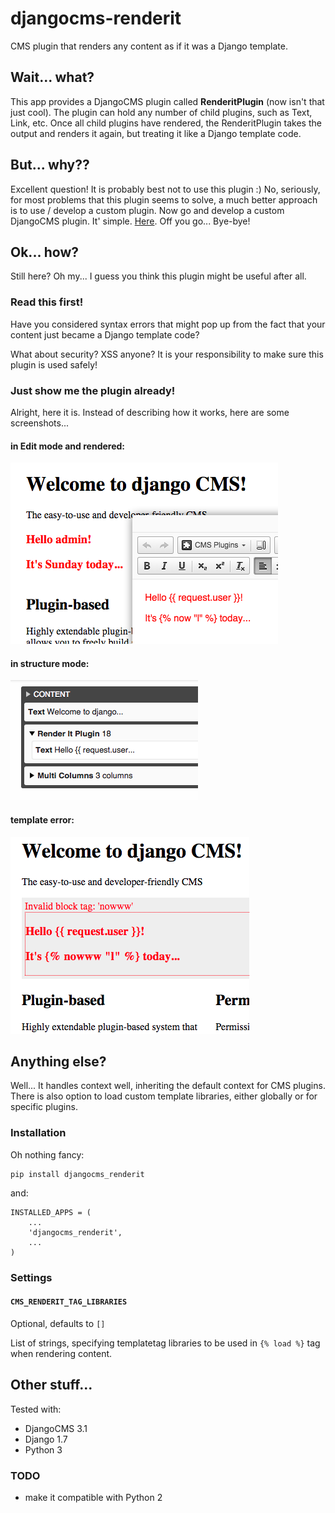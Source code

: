 # djangocms-renderit

CMS plugin that renders any content as if it was a Django template.

## Wait... what?

This app provides a DjangoCMS plugin called **RenderitPlugin** (now isn't that just cool). The 
plugin can hold any number of child plugins, such as Text, Link, etc. Once all child plugins have 
rendered, the RenderitPlugin takes the output and renders it again, but treating it like a Django 
template code.

## But... why??
 
Excellent question! It is probably best not to use this plugin :)  No, seriously, for most problems 
that this plugin seems to solve, a much better approach is to use / develop a custom plugin.
Now go and develop a custom DjangoCMS plugin. It' simple. 
[Here](http://django-cms.readthedocs.org/en/latest/how_to/custom_plugins.html).
Off you go... Bye-bye!

## Ok... how?

Still here? Oh my... I guess you think this plugin might be useful after all. 

### Read this first!

Have you considered syntax errors that might pop up from the fact that your content just became a 
Django template code?
 
What about security? XSS anyone? It is your responsibility to make sure this plugin is used safely!

### Just show me the plugin already!

Alright, here it is. Instead of describing how it works, here are some screenshots... 

#### in Edit mode and rendered:

![Edit and render example](readme_assets/example_edit_and_render.png)


#### in structure mode:

![Structure view example](readme_assets/example_structure.png)


#### template error:

![Syntax error example](readme_assets/example_error.png)


## Anything else?

Well... It handles context well, inheriting the default context for CMS plugins. There is also 
option to load custom template libraries, either globally or for specific plugins.


### Installation

Oh nothing fancy:

    pip install djangocms_renderit
    
and:

    INSTALLED_APPS = (
        ...
        'djangocms_renderit',
        ...
    )


### Settings

#### `CMS_RENDERIT_TAG_LIBRARIES`
    
Optional, defaults to `[]`

List of strings, specifying templatetag libraries to be used in `{% load %}` tag when rendering 
content.


## Other stuff...

Tested with:

 - DjangoCMS 3.1 
 - Django 1.7
 - Python 3
 
### TODO

 * make it compatible with Python 2
